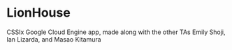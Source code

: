 # LionHouse
CSSIx Google Cloud Engine app, made along with the other TAs Emily Shoji, Ian Lizarda, and Masao Kitamura
